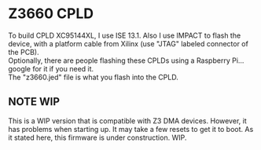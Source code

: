 # Z3660 CPLD

To build CPLD XC95144XL, I use ISE 13.1. Also I use IMPACT to flash the device, with a platform cable from Xilinx (use "JTAG" labeled connector of the PCB).
<br>Optionally, there are people flashing these CPLDs using a Raspberry Pi... google for it if you need it.
<br>The "z3660.jed" file is what you flash into the CPLD.

## NOTE WIP
This is a WIP version that is compatible with Z3 DMA devices. However, it has problems when starting up. It may take a few resets to get it to boot. As it stated here, this firmware is under construction. WIP.
